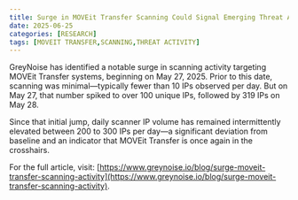 ```yaml
---
title: Surge in MOVEit Transfer Scanning Could Signal Emerging Threat Activity
date: 2025-06-25
categories: [RESEARCH]
tags: [MOVEIT TRANSFER,SCANNING,THREAT ACTIVITY]
---
```


GreyNoise has identified a notable surge in scanning activity targeting MOVEit Transfer systems, beginning on May 27, 2025. Prior to this date, scanning was minimal—typically fewer than 10 IPs observed per day. But on May 27, that number spiked to over 100 unique IPs, followed by 319 IPs on May 28.

Since that initial jump, daily scanner IP volume has remained intermittently elevated between 200 to 300 IPs per day—a significant deviation from baseline and an indicator that MOVEit Transfer is once again in the crosshairs.

For the full article, visit: [https://www.greynoise.io/blog/surge-moveit-transfer-scanning-activity](https://www.greynoise.io/blog/surge-moveit-transfer-scanning-activity).